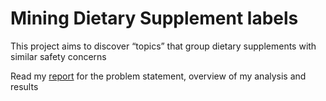 # Mining Dietary Supplement labels
This project aims to discover “topics” that group dietary supplements with similar safety concerns 

Read my [report](Dietray-Supplement-Project-Report.pdf) for the problem statement, overview of my analysis and results
